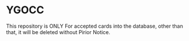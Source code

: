 # YGOCC
This repository is ONLY For accepted cards into the database, other than that, it will be deleted without Pirior Notice.
